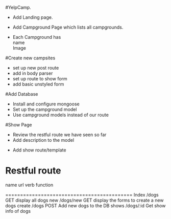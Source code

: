 #YelpCamp.

-   Add Landing page.
-   Add Campground Page which lists all campgrounds.

-   Each Campground has  
    name  
    Image

#Create new campsites

-   set up new post route
-   add in body parser
-   set up route to show form
-   add basic unstyled form

#Add Database

-   Install and configure mongoose
-   Set up the campground model
-   Use campground models instead of our route

#Show Page

-   Review the restful route we have seen so far
-   Add description to the model
    <!-- -   Show db.collection.drop() Delete all items -->

*   Add show route/template

# Restful route

name url verb function

===========================================
Index /dogs GET display all dogs
new /dogs/new GET display the forms to create a new dogs
create /dogs POST Add new dogs to the DB
shows /dogs/:id Get show info of dogs
